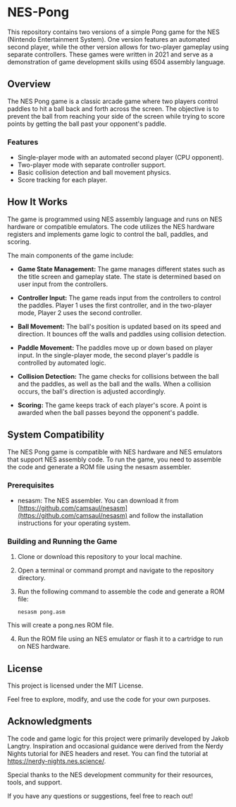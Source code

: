 # NES-Pong

This repository contains two versions of a simple Pong game for the NES (Nintendo Entertainment System). One version features an automated second player, while the other version allows for two-player gameplay using separate controllers. These games were written in 2021 and serve as a demonstration of game development skills using 6504 assembly language.

## Overview

The NES Pong game is a classic arcade game where two players control paddles to hit a ball back and forth across the screen. The objective is to prevent the ball from reaching your side of the screen while trying to score points by getting the ball past your opponent's paddle.

### Features

- Single-player mode with an automated second player (CPU opponent).
- Two-player mode with separate controller support.
- Basic collision detection and ball movement physics.
- Score tracking for each player.

## How It Works

The game is programmed using NES assembly language and runs on NES hardware or compatible emulators. The code utilizes the NES hardware registers and implements game logic to control the ball, paddles, and scoring.

The main components of the game include:

- **Game State Management:** The game manages different states such as the title screen and gameplay state. The state is determined based on user input from the controllers.

- **Controller Input:** The game reads input from the controllers to control the paddles. Player 1 uses the first controller, and in the two-player mode, Player 2 uses the second controller.

- **Ball Movement:** The ball's position is updated based on its speed and direction. It bounces off the walls and paddles using collision detection.

- **Paddle Movement:** The paddles move up or down based on player input. In the single-player mode, the second player's paddle is controlled by automated logic.

- **Collision Detection:** The game checks for collisions between the ball and the paddles, as well as the ball and the walls. When a collision occurs, the ball's direction is adjusted accordingly.

- **Scoring:** The game keeps track of each player's score. A point is awarded when the ball passes beyond the opponent's paddle.

## System Compatibility

The NES Pong game is compatible with NES hardware and NES emulators that support NES assembly code. To run the game, you need to assemble the code and generate a ROM file using the nesasm assembler.

### Prerequisites

- nesasm: The NES assembler. You can download it from [https://github.com/camsaul/nesasm](https://github.com/camsaul/nesasm) and follow the installation instructions for your operating system.

### Building and Running the Game

1. Clone or download this repository to your local machine.
2. Open a terminal or command prompt and navigate to the repository directory.
3. Run the following command to assemble the code and generate a ROM file:

   ```shell
   nesasm pong.asm
   ```
This will create a pong.nes ROM file.

4. Run the ROM file using an NES emulator or flash it to a cartridge to run on NES hardware.

## License

This project is licensed under the MIT License.

Feel free to explore, modify, and use the code for your own purposes.

## Acknowledgments

The code and game logic for this project were primarily developed by Jakob Langtry. Inspiration and occasional guidance were derived from the Nerdy Nights tutorial for iNES headers and reset. You can find the tutorial at https://nerdy-nights.nes.science/.

Special thanks to the NES development community for their resources, tools, and support.

If you have any questions or suggestions, feel free to reach out!
